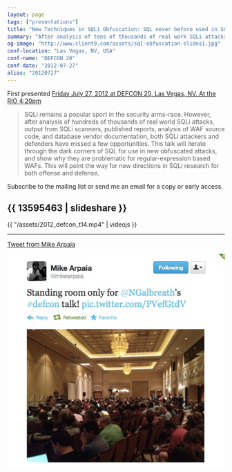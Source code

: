 ```yaml
---
layout: page
tags: ["presentations"]
title: "New Techniques in SQLi Obfuscation: SQL never before used in SQLi"
summary: "After analysis of tens of thousands of real work SQLi attacks, both WAFs and attacks have missed a number of finer points of SQL.  This presentation was first given at DEFCON 20 in Las Vegas, NV"
og-image: "http://www.client9.com/assets/sql-obfuscation-slides1.jpg"
conf-location: "Las Vegas, NV, USA"
conf-name: "DEFCON 20"
conf-date: "2012-07-27"
alias: "20120727"
---
```


First presented [Friday July 27, 2012 at DEFCON 20, Las Vegas,
NV.  At the RIO 4:20pm](http://defcon.org/html/defcon-20/dc-20-speakers.html#Galbreath)

> SQLi remains a popular sport in the security arms-race. However, after
> analysis of hundreds of thousands of real world SQLi attacks, output
> from SQLi scanners, published reports, analysis of WAF source code,
> and database vendor documentation, both SQLi attackers and defenders
> have missed a few opportunities. This talk will iterate through the
> dark corners of SQL for use in new obfuscated attacks, and show why
> they are problematic for regular-expression based WAFs. This will
> point the way for new directions in SQLi research for both offense and
> defense.

Subscribe to the mailing list or send me an email for a copy or early access.

{{ 13595463 | slideshare }}
---

{{ "/assets/2012_defcon_t14.mp4" | videojs }}

---
[Tweet from Mike Arpaia](https://twitter.com/mikearpaia/statuses/228995918475718656)

![Mike Arpaia Tweet](/assets/defcon20-tweet.jpg "Title is optional")

